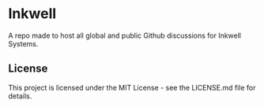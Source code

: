 # Inkwell

A repo made to host all global and public Github discussions for Inkwell Systems.

## License

This project is licensed under the MIT License - see the LICENSE.md file for
details.
